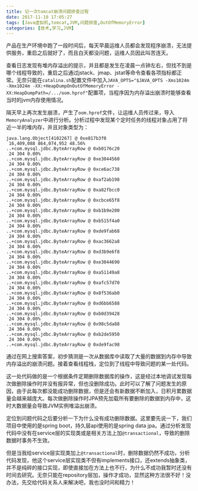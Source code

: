```yaml
---
title: 记一次tomcat崩溃问题排查过程
date: 2017-11-10 17:05:27
tags: [Java虚拟机,tomcat,JVM,问题排查,OutOfMemoryError]
categories: [技术,学习,JVM]
---
```


产品在生产环境中跑了一段时间后，每天早晨运维人员都会发现程序崩溃，无法提供服务，重启之后就好了，而且白天都没问题，运维人员因此叫苦连天。

查看日志发现有堆内存溢出的提示，并且都是发生在凌晨一点钟左右，但找不到是哪个线程导致的，重启之后通过jstack、jmap、jstat等命令查看各项指标都正常。无奈只能在`catalina.sh`配置文件中加入`JAVA_OPTS="$JAVA_OPTS -Xms1024m -Xmx1024m -XX:+HeapDumpOnOutOfMemoryError -XX:HeapDumpPath=/.../oom.hprof"`配置项，当程序因为内存溢出崩溃时能够查看当时的jvm内存使用情况。

<!--more-->

隔天早上再次发生崩溃，产生了`oom.hprof`文件，让运维人员传过来，导入`MemoryAnalyzer`中进行分析。分析过程中发现某个定时任务的线程对象占用了将近一半的堆内存，并且对象类型为：

```
java.lang.Object[4102267] @ 0xe817b3f0
 16,409,088 864,074,952 48.56% 
..+com.mysql.jdbc.ByteArrayRow @ 0xb0176c20
 24 304 0.00% 
..+com.mysql.jdbc.ByteArrayRow @ 0xe3044560
 24 304 0.00% 
..+com.mysql.jdbc.ByteArrayRow @ 0xce6ac738
 24 304 0.00% 
..+com.mysql.jdbc.ByteArrayRow @ 0xaf2ab198
 24 304 0.00% 
..+com.mysql.jdbc.ByteArrayRow @ 0xa82fbcc0
 24 304 0.00% 
..+com.mysql.jdbc.ByteArrayRow @ 0xcbce65f8
 24 304 0.00% 
..+com.mysql.jdbc.ByteArrayRow @ 0xb1b9e200
 24 304 0.00% 
..+com.mysql.jdbc.ByteArrayRow @ 0xb515f4a0
 24 304 0.00% 
..+com.mysql.jdbc.ByteArrayRow @ 0xde9fab68
 24 304 0.00% 
..+com.mysql.jdbc.ByteArrayRow @ 0xac3662a8
 24 304 0.00% 
..+com.mysql.jdbc.ByteArrayRow @ 0xd3b9e6f8
 24 304 0.00% 
..+com.mysql.jdbc.ByteArrayRow @ 0xe3044690
 24 304 0.00% 
..+com.mysql.jdbc.ByteArrayRow @ 0xa51149a8
 24 304 0.00% 
..+com.mysql.jdbc.ByteArrayRow @ 0xafc57d70
 24 304 0.00% 
..+com.mysql.jdbc.ByteArrayRow @ 0x8f536ab0
 24 304 0.00% 
..+com.mysql.jdbc.ByteArrayRow @ 0xd6bb6588
 24 304 0.00% 
..+com.mysql.jdbc.ByteArrayRow @ 0xb0d39428
 24 304 0.00% 
..+com.mysql.jdbc.ByteArrayRow @ 0x98c5da88
 24 304 0.00% 
..+com.mysql.jdbc.ByteArrayRow @ 0xb2de5950
 24 304 0.00% 
..+com.mysql.jdbc.ByteArrayRow @ 0xde9fac98
```

通过在网上搜索答案，初步猜测是一次从数据库中读取了大量的数据到内存中导致内存溢出的崩溃问题。接着查看线程栈，定位到了线程中导致问题的某一处代码。

这一处代码做的是一个根据条件定期删除数据库的操作，这是经过本地调试发现每次做删除操作时并没有报异常，但也没删除成功。此时可以了解了问题发生的原因，由于此每次都没能成功删除数据，但是还会有新数据不断加入，日积月累数据量会越来越庞大。每次做删除操作时JPA预先加载所有要删除的数据到内存中，这时大数据量会导致JVM实例堆溢出崩溃。

定位到问题代码之后要分析一下为什么没有成功删除数据。这里要先说一下，我们项目中使用的是spring boot，持久层api使用的是spring data jpa。通过分析发现代码中没有在service层的实现类或是相关方法上加`@transactional`，导致的删除数据时事务不生效。

但是当我给service层实现类加上`@transactional`时，删除数据仍然不成功，分析代码发现，他这个service层实现类不但有implements接口，还extends抽象类，并不是纯碎的接口实现，即使直接加在方法上也不行，为什么不成功我暂时还没有时间去研究。无奈只能在repository层加，操作才成功，显然这种方法很不好！没办法，先交给代码关系人来解决吧，我也没时间和精力！